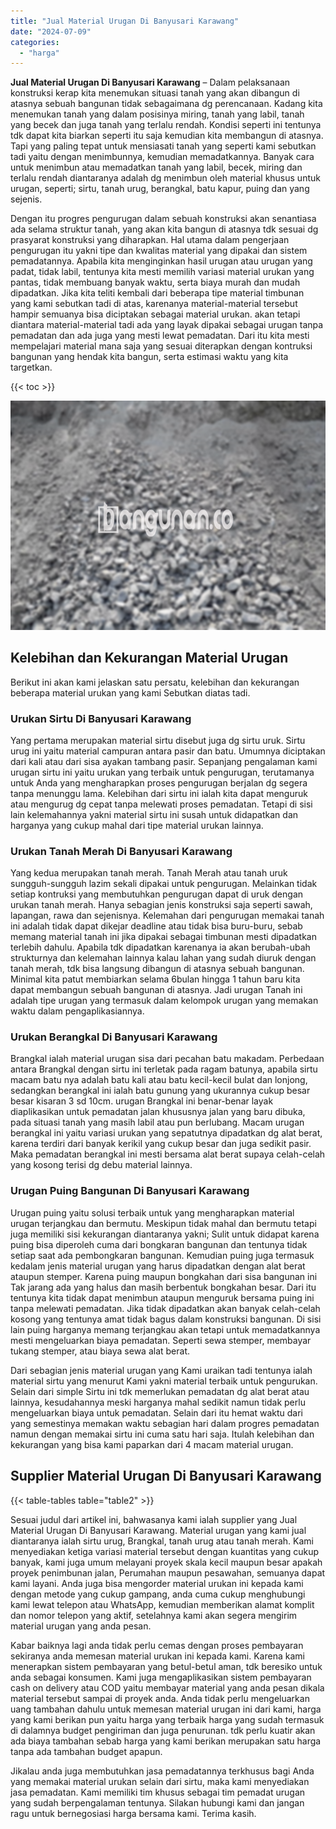 ```yaml
---
title: "Jual Material Urugan Di Banyusari Karawang"
date: "2024-07-09"
categories: 
  - "harga"
---
```


**Jual Material Urugan Di Banyusari Karawang** – Dalam pelaksanaan konstruksi kerap kita menemukan situasi tanah yang akan dibangun di atasnya sebuah bangunan tidak sebagaimana dg perencanaan. Kadang kita menemukan tanah yang dalam posisinya miring, tanah yang labil, tanah yang becek dan juga tanah yang terlalu rendah. Kondisi seperti ini tentunya tdk dapat kita biarkan seperti itu saja kemudian kita membangun di atasnya. Tapi yang paling tepat untuk mensiasati tanah yang seperti kami sebutkan tadi yaitu dengan menimbunnya, kemudian memadatkannya. Banyak cara untuk menimbun atau memadatkan tanah yang labil, becek, miring dan terlalu rendah diantaranya adalah dg menimbun oleh material khusus untuk urugan, seperti; sirtu, tanah urug, berangkal, batu kapur, puing dan yang sejenis.

Dengan itu progres pengurugan dalam sebuah konstruksi akan senantiasa ada selama struktur tanah, yang akan kita bangun di atasnya tdk sesuai dg prasyarat konstruksi yang diharapkan. Hal utama dalam pengerjaan pengurugan itu yakni tipe dan kwalitas material yang dipakai dan sistem pemadatannya. Apabila kita menginginkan hasil urugan atau urugan yang padat, tidak labil, tentunya kita mesti memilih variasi material urukan yang pantas, tidak membuang banyak waktu, serta biaya murah dan mudah dipadatkan. Jika kita teliti kembali dari beberapa tipe material timbunan yang kami sebutkan tadi di atas, karenanya material-material tersebut hampir semuanya bisa diciptakan sebagai material urukan. akan tetapi diantara material-material tadi ada yang layak dipakai sebagai urugan tanpa pemadatan dan ada juga yang mesti lewat pemadatan. Dari itu kita mesti mempelajari material mana saja yang sesuai diterapkan dengan kontruksi bangunan yang hendak kita bangun, serta estimasi waktu yang kita targetkan.

{{< toc >}}

![Jual Material Urugan Di Banyusari Karawang](/images/jual-urugan-25.png)

## Kelebihan dan Kekurangan Material Urugan

Berikut ini akan kami jelaskan satu persatu, kelebihan dan kekurangan beberapa material urukan yang kami Sebutkan diatas tadi.

### Urukan Sirtu Di Banyusari Karawang

Yang pertama merupakan material sirtu disebut juga dg sirtu uruk. Sirtu urug ini yaitu material campuran antara pasir dan batu. Umumnya diciptakan dari kali atau dari sisa ayakan tambang pasir. Sepanjang pengalaman kami urugan sirtu ini yaitu urukan yang terbaik untuk pengurugan, terutamanya untuk Anda yang mengharapkan proses pengurugan berjalan dg segera tanpa menunggu lama. Kelebihan dari sirtu ini ialah kita dapat menguruk atau mengurug dg cepat tanpa melewati proses pemadatan. Tetapi di sisi lain kelemahannya yakni material sirtu ini susah untuk didapatkan dan harganya yang cukup mahal dari tipe material urukan lainnya.

### Urukan Tanah Merah Di Banyusari Karawang

Yang kedua merupakan tanah merah. Tanah Merah atau tanah uruk sungguh-sungguh lazim sekali dipakai untuk pengurugan. Melainkan tidak setiap kontruksi yang membutuhkan pengurugan dapat di uruk dengan urukan tanah merah. Hanya sebagian jenis konstruksi saja seperti sawah, lapangan, rawa dan sejenisnya. Kelemahan dari pengurugan memakai tanah ini adalah tidak dapat dikejar deadline atau tidak bisa buru-buru, sebab memang material tanah ini jika dipakai sebagai timbunan mesti dipadatkan terlebih dahulu. Apabila tdk dipadatkan karenanya ia akan berubah-ubah strukturnya dan kelemahan lainnya kalau lahan yang sudah diuruk dengan tanah merah, tdk bisa langsung dibangun di atasnya sebuah bangunan. Minimal kita patut membiarkan selama 6bulan hingga 1 tahun baru kita dapat membangun sebuah bangunan di atasnya. Jadi urugan Tanah ini adalah tipe urugan yang termasuk dalam kelompok urugan yang memakan waktu dalam pengaplikasiannya.

### Urukan Berangkal Di Banyusari Karawang

Brangkal ialah material urugan sisa dari pecahan batu makadam. Perbedaan antara Brangkal dengan sirtu ini terletak pada ragam batunya, apabila sirtu macam batu nya adalah batu kali atau batu kecil-kecil bulat dan lonjong, sedangkan berangkal ini ialah batu gunung yang ukurannya cukup besar besar kisaran 3 sd 10cm. urugan Brangkal ini benar-benar layak diaplikasikan untuk pemadatan jalan khususnya jalan yang baru dibuka, pada situasi tanah yang masih labil atau pun berlubang. Macam urugan berangkal ini yaitu variasi urukan yang sepatutnya dipadatkan dg alat berat, karena terdiri dari banyak kerikil yang cukup besar dan juga sedikit pasir. Maka pemadatan berangkal ini mesti bersama alat berat supaya celah-celah yang kosong terisi dg debu material lainnya.

### Urugan Puing Bangunan Di Banyusari Karawang

Urugan puing yaitu solusi terbaik untuk yang mengharapkan material urugan terjangkau dan bermutu. Meskipun tidak mahal dan bermutu tetapi juga memiliki sisi kekurangan diantaranya yakni; Sulit untuk didapat karena puing bisa diperoleh cuma dari bongkaran bangunan dan tentunya tidak setiap saat ada pembongkaran bangunan. Kemudian puing juga termasuk kedalam jenis material urugan yang harus dipadatkan dengan alat berat ataupun stemper. Karena puing maupun bongkahan dari sisa bangunan ini Tak jarang ada yang halus dan masih berbentuk bongkahan besar. Dari itu tentunya kita tidak dapat menimbun ataupun menguruk bersama puing ini tanpa melewati pemadatan. Jika tidak dipadatkan akan banyak celah-celah kosong yang tentunya amat tidak bagus dalam konstruksi bangunan. Di sisi lain puing harganya memang terjangkau akan tetapi untuk memadatkannya mesti mengeluarkan biaya pemadatan. Seperti sewa stemper, membayar tukang stemper, atau biaya sewa alat berat.

Dari sebagian jenis material urugan yang Kami uraikan tadi tentunya ialah material sirtu yang menurut Kami yakni material terbaik untuk pengurukan. Selain dari simple Sirtu ini tdk memerlukan pemadatan dg alat berat atau lainnya, kesudahannya meski harganya mahal sedikit namun tidak perlu mengeluarkan biaya untuk pemadatan. Selain dari itu hemat waktu dari yang semestinya memakan waktu sebagian hari dalam progres pemadatan namun dengan memakai sirtu ini cuma satu hari saja. Itulah kelebihan dan kekurangan yang bisa kami paparkan dari 4 macam material urugan.

## Supplier Material Urugan Di Banyusari Karawang

{{< table-tables table="table2" >}}

Sesuai judul dari artikel ini, bahwasanya kami ialah supplier yang Jual Material Urugan Di Banyusari Karawang. Material urugan yang kami jual diantaranya ialah sirtu urug, Brangkal, tanah urug atau tanah merah. Kami menyediakan ketiga variasi material tersebut dengan kuantitas yang cukup banyak, kami juga umum melayani proyek skala kecil maupun besar apakah proyek penimbunan jalan, Perumahan maupun pesawahan, semuanya dapat kami layani. Anda juga bisa mengorder material urukan ini kepada kami dengan metode yang cukup gampang, anda cuma cukup menghubungi kami lewat telepon atau WhatsApp, kemudian memberikan alamat komplit dan nomor telepon yang aktif, setelahnya kami akan segera mengirim material urugan yang anda pesan.

Kabar baiknya lagi anda tidak perlu cemas dengan proses pembayaran sekiranya anda memesan material urukan ini kepada kami. Karena kami menerapkan sistem pembayaran yang betul-betul aman, tdk beresiko untuk anda sebagai konsumen. Kami juga mengaplikasikan sistem pembayaran cash on delivery atau COD yaitu membayar material yang anda pesan dikala material tersebut sampai di proyek anda. Anda tidak perlu mengeluarkan uang tambahan dahulu untuk memesan material urugan ini dari kami, harga yang kami berikan pun yaitu harga yang terbaik harga yang sudah termasuk di dalamnya budget pengiriman dan juga penurunan. tdk perlu kuatir akan ada biaya tambahan sebab harga yang kami berikan merupakan satu harga tanpa ada tambahan budget apapun.

Jikalau anda juga membutuhkan jasa pemadatannya terkhusus bagi Anda yang memakai material urukan selain dari sirtu, maka kami menyediakan jasa pemadatan. Kami memiliki tim khusus sebagai tim pemadat urugan yang sudah berpengalaman tentunya. Silakan hubungi kami dan jangan ragu untuk bernegosiasi harga bersama kami. Terima kasih.
